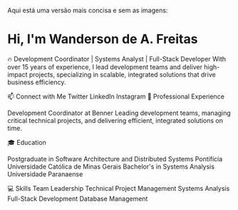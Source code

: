 
Aqui está uma versão mais concisa e sem as imagens:

<h1 align="left">Hi, I'm Wanderson de A. Freitas</h1>
🔥 Development Coordinator | Systems Analyst | Full-Stack Developer
With over 15 years of experience, I lead development teams and deliver high-impact projects, specializing in scalable, integrated solutions that drive business efficiency.

📫 Connect with Me
Twitter
LinkedIn
Instagram
💼 Professional Experience

Development Coordinator at Benner
Leading development teams, managing critical technical projects, and delivering efficient, integrated solutions on time.

🎓 Education

Postgraduate in Software Architecture and Distributed Systems
Pontifícia Universidade Católica de Minas Gerais
Bachelor's in Systems Analysis
Universidade Paranaense

💻 Skills
Team Leadership
Technical Project Management
Systems Analysis
Full-Stack Development
Database Management
